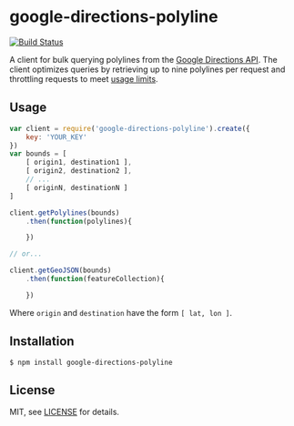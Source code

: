 # google-directions-polyline

[![Build Status](https://travis-ci.org/christophercliff/google-directions-polyline.png?branch=master)](https://travis-ci.org/christophercliff/google-directions-polyline)

A client for bulk querying polylines from the [Google Directions API][google]. The client optimizes queries by retrieving up to nine polylines per request and throttling requests to meet [usage limits][limits].

## Usage

```js
var client = require('google-directions-polyline').create({
    key: 'YOUR_KEY'
})
var bounds = [
    [ origin1, destination1 ],
    [ origin2, destination2 ],
    // ...
    [ originN, destinationN ]
]

client.getPolylines(bounds)
    .then(function(polylines){

    })

// or...

client.getGeoJSON(bounds)
    .then(function(featureCollection){

    })
```

Where `origin` and `destination` have the form `[ lat, lon ]`.

## Installation

```
$ npm install google-directions-polyline
```

## License

MIT, see [LICENSE][license] for details.

[google]: https://developers.google.com/maps/documentation/directions/
[license]: https://github.com/christophercliff/google-directions-polyline/blob/master/LICENSE.md
[limits]: https://developers.google.com/maps/documentation/directions/#Limits
